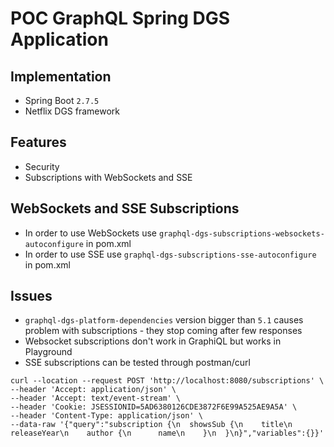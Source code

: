 # POC GraphQL Spring DGS Application

## Implementation
* Spring Boot `2.7.5`
* Netflix DGS framework


## Features
* Security
* Subscriptions with WebSockets and SSE


## WebSockets and SSE Subscriptions
* In order to use WebSockets use `graphql-dgs-subscriptions-websockets-autoconfigure` in pom.xml
* In order to use SSE use `graphql-dgs-subscriptions-sse-autoconfigure` in pom.xml


## Issues
* `graphql-dgs-platform-dependencies` version bigger than `5.1` causes problem with subscriptions - they stop coming after few responses
* Websocket subscriptions don't work in GraphiQL but works in Playground
* SSE subscriptions can be tested through postman/curl

```
curl --location --request POST 'http://localhost:8080/subscriptions' \
--header 'Accept: application/json' \
--header 'Accept: text/event-stream' \
--header 'Cookie: JSESSIONID=5AD6380126CDE3872F6E99A525AE9A5A' \
--header 'Content-Type: application/json' \
--data-raw '{"query":"subscription {\n  showsSub {\n    title\n    releaseYear\n    author {\n      name\n    }\n  }\n}","variables":{}}'
```